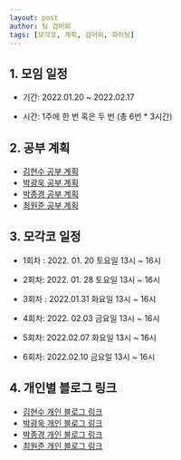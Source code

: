 ```yaml
---
layout: post
author: 팀 검머외
tags: [모각코, 계획, 검머외, 화이팅]
---
```


## 1. 모임 일정

- 기간: 2022.01.20 ~ 2022.02.17

- 시간: 1주에 한 번 혹은 두 번 (총 6번 \* 3시간)

## 2. 공부 계획

- [김현수 공부 계획](https://iam-han9ry.tistory.com/11)
- [박광욱 공부 계획](https://velog.io/@ccocco0609/2022-%EB%8F%99%EA%B3%84-%EB%AA%A8%EA%B0%81%EC%BD%94-%EC%9D%BC%EC%A0%95)
- [박종경 공부 계획](https://parkjonggyeong.tistory.com/48)
- [최원준 공부 계획](https://velog.io/@vvon_joon/2022-%EB%8F%99%EA%B3%84-%EB%AA%A8%EA%B0%81%EC%BD%94-%EA%B3%84%ED%9A%8D)

## 3. 모각코 일정

- 1회차 : 2022. 01. 20 토요일 13시 ~ 16시

- 2회차: 2022. 01. 28 토요일 13시 ~ 16시

- 3회차 : 2022.01.31 화요일 13시 ~ 16시

- 4회차: 2022. 02.03 금요일 13시 ~ 16시

- 5회차: 2022.02.07 화요일 13시 ~ 16시

- 6회차: 2022.02.10 금요일 13시 ~ 16시

## 4. 개인별 블로그 링크

- [김현수 개인 블로그 링크](https://iam-han9ry.tistory.com/)
- [박광욱 개인 블로그 링크](https://velog.io/@ccocco0609/)
- [박종경 개인 블로그 링크](https://parkjonggyeong.tistory.com/)
- [최원준 개인 블로그 링크](https://velog.io/@vvon_joon/)
